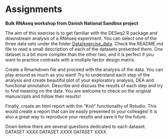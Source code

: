 # Assignments

**Bulk RNAseq workshop from Danish National Sandbox project**

The aim of this exercise is to get familiar with the DESeq2 R package and downstream analysis of a RNAseq experiment. You can select one of the three data sets under the folder [Data/exercise_data](../Data/exercise_data/). Check the README.md file to read a small description of each of the datasets presented there. One dataset is a bit more complex than the other two, and it is perfect if you want to practice contrasts with a multiple factor design matrix.

Create a Rmarkdown file and proceed with the analysis of the data. You can play around as much as you want! Try to understand each step of the analysis and create beautiful plot of your exploratory analysis, DEA and functional annotation. Describe and discuss the results of each step and try to find meaning on the data. You are welcome to check on the original manuscripts and follow their results!

Finally, create an html report with the “Knit” functionality of Rstudio. This would create a report that can be easily presented to your colleages! It is also a great way to reproduce your results and save it for the future.

Down below there are several questions dedicated to each dataset:
DATASET XXXX
DATASET XXXX
DATASET XXXX
